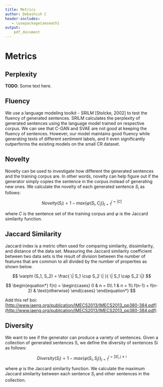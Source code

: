 ```yaml
---
title: Metrics
author: Debashish C
header-includes:
   - \usepackage{amsmath}
output:
    pdf_document
---
```


# Metrics

## Perplexity

**TODO**: Some text here.

## Fluency

We use a language modeling toolkit - SRILM [Stolcke, 2002] to test the fluency
of generated sentences. SRILM calculates the perplexity of generated sentences
using the language model trained on respective corpus. We can see that C-GAN and SVAE are not good at keeping the fluency of sentences. However, our model maintains good fluency while generating texts of different sentiment labels, and it even significantly outperforms the existing models on the small CR dataset.

## Novelty

Novelty can be used to investigate how different the generated sentences and the training corpus are. In other words, novelty can help figure out if the generator simply copies the sentence in the corpus instead of generating new ones. We calculate the novelty of each generated sentence $S_i$ as follows:

$$ Novelty (S_i)  = 1 - max \{\varphi (S_i, C_j) \}_{j = 1}^{j = \vert C \vert } $$

where $C$ is the sentence set of the training corpus and $\varphi$ is the Jaccard similarity function.

## Jaccard Similarity

Jaccard index is a metric often used for comparing similarity, dissimilarity, and distance of the data set. Measuring the Jaccard similarity coefficient between two data sets is the result of division between the number of features that are common to all divided by the number of properties as shown below.

$$ \varphi (S_1, S_2) = \frac{ \| S_1 \cup S_2 \| }{ \| S_1 \cap S_2 \|}  $$

$$
\begin{equation*}
    f(n) = \begin{cases}
               0               & n = 0\\
               1               & n = 1\\
               f(n-1) + f(n-2) & \text{otherwise}
           \end{cases}
\end{equation*}
$$

Add this ref boi:
[http://www.iaeng.org/publication/IMECS2013/IMECS2013_pp380-384.pdf](http://www.iaeng.org/publication/IMECS2013/IMECS2013_pp380-384.pdf)

## Diversity

We want to see if the generator can produce a variety of sentences. Given a collection of
generated sentences S, we define the diversity of sentences Si as follows:

$$ Diversity(S_i) = 1 - max \{ \varphi (S_i , S_j ) \}^{j = \vert S \vert , j \neq i}_{j=1} $$

where $\varphi$ is the Jaccard similarity function. We calculate the maximum Jaccard similarity between each sentence $S_i$ and other sentences in the collection.